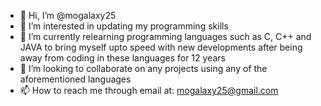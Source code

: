 - 👋 Hi, I’m @mogalaxy25
- 👀 I’m interested in updating my programming skills
- 🌱 I’m currently relearning programming languages such as C, C++ and JAVA to bring myself upto speed with new developments after being away from coding in these languages for 12 years
- 💞️ I’m looking to collaborate on any projects using any of the aforementioned languages 
- 📫 How to reach me through email at: mogalaxy25@gmail.com

<!---
mogalaxy25/mogalaxy25 is a ✨ special ✨ repository because its `README.md` (this file) appears on your GitHub profile.
You can click the Preview link to take a look at your changes.
--->
